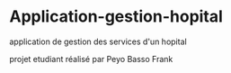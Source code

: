 # Application-gestion-hopital
application de gestion des services d'un hopital

projet etudiant réalisé par Peyo Basso Frank

